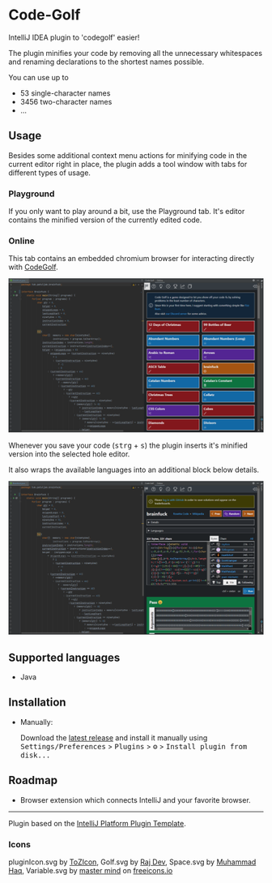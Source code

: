 # Code-Golf

<!-- Plugin description -->
IntelliJ IDEA plugin to 'codegolf' easier!

The plugin minifies your code by removing all the unnecessary whitespaces and renaming
declarations to the shortest names possible.

You can use up to
-  53 single-character names
- 3456 two-character names
- ...

## Usage

Besides some additional context menu actions for minifying code in the current editor right in place, the
plugin adds a tool window with tabs for different types of usage.

### Playground

If you only want to play around a bit, use the Playground tab.
It's editor contains the minified version of the currently edited code.

### Online

This tab contains an embedded chromium browser for interacting directly with [CodeGolf](https://code.golf).

![Tool window home](/screenshots/CodeGolfHome.png)

Whenever you save your code (<kbd>strg</kbd> + <kbd>s</kbd>) the plugin inserts it's minified
version into the selected hole editor.

It also wraps the available languages into an additional
block below details.

![Tool window hole](/screenshots/CodeGolfExampleHole.png)

## Supported languages
- Java

<!-- Plugin description end -->

## Installation
  
- Manually:

  Download the [latest release](https://github.com/MerlinTHS/Code-Golf/releases/latest) and install it manually using
  <kbd>Settings/Preferences</kbd> > <kbd>Plugins</kbd> > <kbd>⚙️</kbd> > <kbd>Install plugin from disk...</kbd>
  
## Roadmap

- Browser extension which connects IntelliJ and your favorite browser.

---
Plugin based on the [IntelliJ Platform Plugin Template][template].

[template]: https://github.com/JetBrains/intellij-platform-plugin-template

### Icons

pluginIcon.svg by <a href="https://freeicons.io/profile/112739">ToZIcon</a>, 
Golf.svg by <a href="https://freeicons.io/profile/714">Raj Dev</a>, 
Space.svg by <a href="https://freeicons.io/profile/823">Muhammad Haq</a>, 
Variable.svg by <a href="https://freeicons.io/profile/229456">master mind</a>
on <a href="https://freeicons.io">freeicons.io</a>